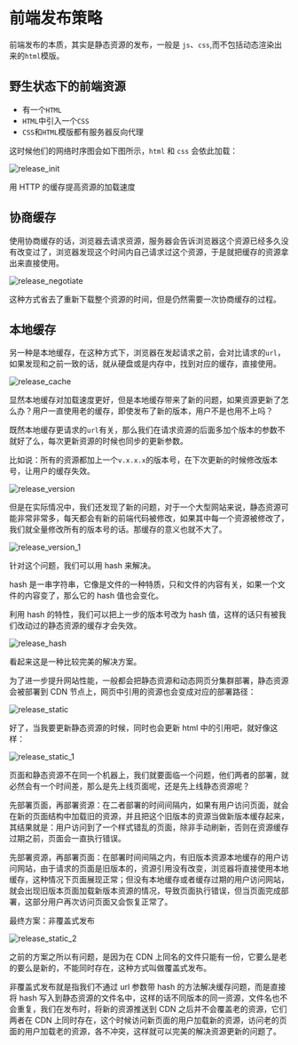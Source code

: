 # 前端发布策略

前端发布的本质，其实是静态资源的发布，一般是 `js`、`css`,而不包括动态渲染出来的`html`模版。

## 野生状态下的前端资源

- 有一个`HTML`
- `HTML`中引入一个`CSS`
- `CSS`和`HTML`模版都有服务器反向代理

这时候他们的网络时序图会如下图所示，`html` 和 `css` 会依此加载：

![release_init](image/release_init.jpg)

用 HTTP 的缓存提高资源的加载速度

## 协商缓存

使用协商缓存的话，浏览器去请求资源，服务器会告诉浏览器这个资源已经多久没有改变过了，浏览器发现这个时间内自己请求过这个资源，于是就把缓存的资源拿出来直接使用。

![release_negotiate](image/release_negotiate.jpg)

这种方式省去了重新下载整个资源的时间，但是仍然需要一次协商缓存的过程。

## 本地缓存

另一种是本地缓存，在这种方式下，浏览器在发起请求之前，会对比请求的`url`，如果发现和之前一致的话，就从硬盘或是内存中，找到对应的缓存，直接使用。

![release_cache](image/release_cache.jpg)

显然本地缓存对加载速度更好，但是本地缓存带来了新的问题，如果资源更新了怎么办？用户一直使用老的缓存，即使发布了新的版本，用户不是也用不上吗？

既然本地缓存更请求的`url`有关，那么我们在请求资源的后面多加个版本的参数不就好了么，每次更新资源的时候也同步的更新参数。

比如说：所有的资源都加上一个`v.x.x.x`的版本号，在下次更新的时候修改版本号，让用户的缓存失效。

![release_version](image/release_version.jpg)

但是在实际情况中，我们还发现了新的问题，对于一个大型网站来说，静态资源可能非常非常多，每天都会有新的前端代码被修改，如果其中每一个资源被修改了，我们就全量修改所有的版本号的话。那缓存的意义也就不大了。

![release_version_1](image/release_version_1.jpg)

针对这个问题，我们可以用 hash 来解决。

hash 是一串字符串，它像是文件的一种特质，只和文件的内容有关，如果一个文件的内容变了，那么它的 hash 值也会变化。

利用 hash 的特性，我们可以把上一步的版本号改为 hash 值，这样的话只有被我们改动过的静态资源的缓存才会失效。

![release_hash](image/release_hash.jpg)

看起来这是一种比较完美的解决方案。

为了进一步提升网站性能，一般都会把静态资源和动态网页分集群部署，静态资源会被部署到 CDN 节点上，网页中引用的资源也会变成对应的部署路径：

![release_static](image/release_static.jpg)

好了，当我要更新静态资源的时候，同时也会更新 html 中的引用吧，就好像这样：

![release_static_1](image/release_static_1.jpg)

页面和静态资源不在同一个机器上，我们就要面临一个问题，他们两者的部署，就必然会有一个时间差，那么是先上线页面呢，还是先上线静态资源呢？

先部署页面，再部署资源：在二者部署的时间间隔内，如果有用户访问页面，就会在新的页面结构中加载旧的资源，并且把这个旧版本的资源当做新版本缓存起来，其结果就是：用户访问到了一个样式错乱的页面，除非手动刷新，否则在资源缓存过期之前，页面会一直执行错误。

先部署资源，再部署页面：在部署时间间隔之内，有旧版本资源本地缓存的用户访问网站，由于请求的页面是旧版本的，资源引用没有改变，浏览器将直接使用本地缓存，这种情况下页面展现正常；但没有本地缓存或者缓存过期的用户访问网站，就会出现旧版本页面加载新版本资源的情况，导致页面执行错误，但当页面完成部署，这部分用户再次访问页面又会恢复正常了。

最终方案：非覆盖式发布

![release_static_2](image/release_static_2.jpg)

之前的方案之所以有问题，是因为在 CDN 上同名的文件只能有一份，它要么是老的要么是新的，不能同时存在，这种方式叫做覆盖式发布。

非覆盖式发布就是指我们不通过 url 参数带 hash 的方法解决缓存问题，而是直接将 hash 写入到静态资源的文件名中，这样的话不同版本的同一资源，文件名也不会重复，我们在发布时，将新的资源推送到 CDN 之后并不会覆盖老的资源，它们两者在 CDN 上同时存在，这个时候访问新页面的用户加载新的资源，访问老的页面的用户加载老的资源，各不冲突，这样就可以完美的解决资源更新的问题了。
